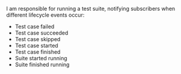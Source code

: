 I am responsible for running a test suite, notifying subscribers when different lifecycle events occur:
  - Test case failed
  - Test case succeeded
  - Test case skipped
  - Test case started
  - Test case finished
  - Suite started running
  - Suite finished running